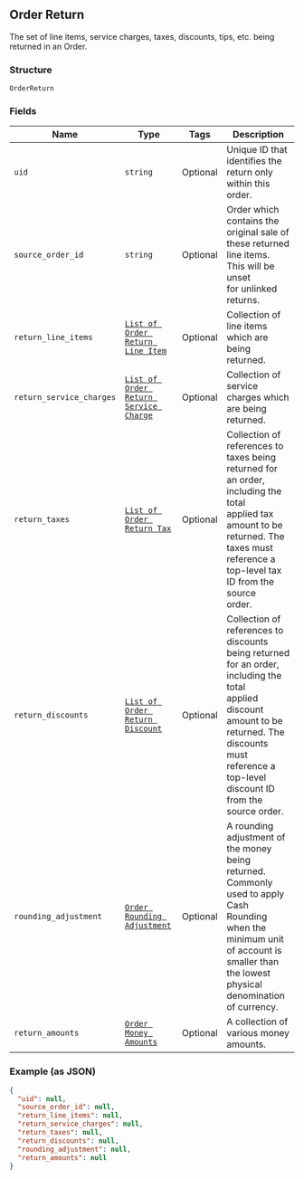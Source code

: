 ## Order Return

The set of line items, service charges, taxes, discounts, tips, etc. being returned in an Order.

### Structure

`OrderReturn`

### Fields

| Name | Type | Tags | Description |
|  --- | --- | --- | --- |
| `uid` | `string` | Optional | Unique ID that identifies the return only within this order. |
| `source_order_id` | `string` | Optional | Order which contains the original sale of these returned line items. This will be unset<br>for unlinked returns. |
| `return_line_items` | [`List of Order Return Line Item`]($m/OrderReturnLineItem) | Optional | Collection of line items which are being returned. |
| `return_service_charges` | [`List of Order Return Service Charge`]($m/OrderReturnServiceCharge) | Optional | Collection of service charges which are being returned. |
| `return_taxes` | [`List of Order Return Tax`]($m/OrderReturnTax) | Optional | Collection of references to taxes being returned for an order, including the total<br>applied tax amount to be returned. The taxes must reference a top-level tax ID from the source<br>order. |
| `return_discounts` | [`List of Order Return Discount`]($m/OrderReturnDiscount) | Optional | Collection of references to discounts being returned for an order, including the total<br>applied discount amount to be returned. The discounts must reference a top-level discount ID<br>from the source order. |
| `rounding_adjustment` | [`Order Rounding Adjustment`]($m/OrderRoundingAdjustment) | Optional | A rounding adjustment of the money being returned. Commonly used to apply Cash Rounding<br>when the minimum unit of account is smaller than the lowest physical denomination of currency. |
| `return_amounts` | [`Order Money Amounts`]($m/OrderMoneyAmounts) | Optional | A collection of various money amounts. |

### Example (as JSON)

```json
{
  "uid": null,
  "source_order_id": null,
  "return_line_items": null,
  "return_service_charges": null,
  "return_taxes": null,
  "return_discounts": null,
  "rounding_adjustment": null,
  "return_amounts": null
}
```

